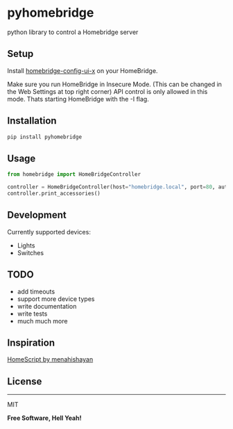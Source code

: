 # pyhomebridge
python library to control a Homebridge server

## Setup
Install [homebridge-config-ui-x](https://www.npmjs.com/package/homebridge-config-ui-x) on your HomeBridge.

Make sure you run HomeBridge in Insecure Mode. (This can be changed in the Web Settings at top right corner)
API control is only allowed in this mode.
Thats starting HomeBridge with the -I flag.

## Installation
```bash
pip install pyhomebridge
```

## Usage
```python
from homebridge import HomeBridgeController

controller = HomeBridgeController(host="homebridge.local", port=80, auth="123-45-678")
controller.print_accessories()
```

## Development

Currently supported devices:

* Lights
* Switches

## TODO

* add timeouts
* support more device types
* write documentation
* write tests
* much much more

## Inspiration
[HomeScript by menahishayan](https://github.com/menahishayan/HomeScript)

## License
----

MIT

**Free Software, Hell Yeah!**
